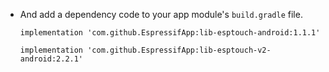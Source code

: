 
- And add a dependency code to your app module's `build.gradle` file.
  ```
  implementation 'com.github.EspressifApp:lib-esptouch-android:1.1.1'
  ```
  ```
  implementation 'com.github.EspressifApp:lib-esptouch-v2-android:2.2.1'
  ```

